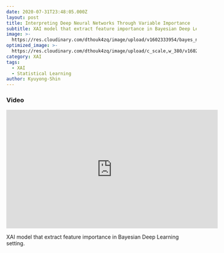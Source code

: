 ```yaml
---
date: 2020-07-31T23:48:05.000Z
layout: post
title: Interpreting Deep Neural Networks Through Variable Importance
subtitle: XAI model that extract feature importance in Bayesian Deep Learning setting.
image: >-
  https://res.cloudinary.com/dthouk4zq/image/upload/v1602333954/bayes_nn_nqurjs.png
optimized_image: >-
  https://res.cloudinary.com/dthouk4zq/image/upload/c_scale,w_380/v1602333954/bayes_nn_nqurjs.png
category: XAI
tags:
  - XAI
  - Statistical Learning
author: Kyuyong-Shin
---
```


### Video
<iframe width="560" height="315" src="https://www.youtube.com/embed/vWCpziECyAw" frameborder="0" allow="accelerometer; autoplay; clipboard-write; encrypted-media; gyroscope; picture-in-picture" allowfullscreen></iframe>

XAI model that extract feature importance in Bayesian Deep Learning setting.